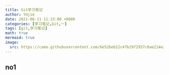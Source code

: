 ```yaml
---
title: Git学习笔记
author: Ymjie
date: 2021-06-11 11:33:00 +0800
categories: [学习笔记,Git,一]
tags: [git,学习笔记]
math: true
mermaid: true
image:
  src: https://camo.githubusercontent.com/6e52beb12c47b2972937c8ae214e21eaa3647777c28936925ebf78ca0038157c/687474703a2f2f7777772e626f6f746373732e636f6d2f702f6769742d67756964652f696d672f74726565732e706e67
---
```

## no1
